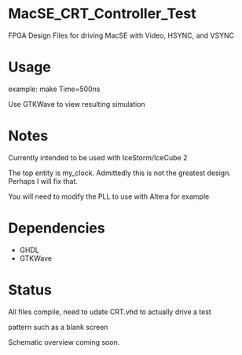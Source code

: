 # MacSE_CRT_Controller_Test
FPGA Design Files for driving MacSE with Video, HSYNC, and VSYNC

# Usage
example: make Time=500ns

Use GTKWave to view resulting simulation

# Notes
Currently intended to be used with IceStorm/IceCube 2

The top entity is my_clock. Admittedly this is not the greatest design. Perhaps I will fix that.

You will need to modify the PLL to use with Altera for example
# Dependencies
* GHDL
* GTKWave

# Status
All files compile, need to udate CRT.vhd to actually drive a test

pattern such as a blank screen

Schematic overview coming soon.
